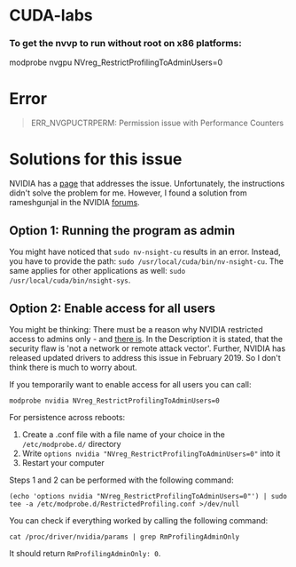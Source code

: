 # CUDA-labs

### To get the nvvp to run without root on x86 platforms:
  modprobe nvgpu NVreg_RestrictProfilingToAdminUsers=0
  
  
# Error

> ERR_NVGPUCTRPERM: Permission issue with Performance Counters

# Solutions for this issue

NVIDIA has a [page](https://developer.nvidia.com/ERR_NVGPUCTRPERM) that addresses the issue. Unfortunately, the instructions didn't solve the problem for me. However, I found a solution from rameshgunjal in the NVIDIA [forums](https://forums.developer.nvidia.com/t/nvprof-warning-the-user-does-not-have-permission-to-profile-on-the-target-device/72374/4).

## Option 1: Running the program as admin
You might have noticed that `sudo nv-nsight-cu` results in an error. Instead, you have to provide the path: `sudo /usr/local/cuda/bin/nv-nsight-cu`. The same applies for other applications as well: `sudo /usr/local/cuda/bin/nsight-sys`.

## Option 2: Enable access for all users
You might be thinking: There must be a reason why NVIDIA restricted access to admins only - and [there is](https://nvidia.custhelp.com/app/answers/detail/a_id/4738). In the Description it is stated, that the security flaw is 'not a network or remote attack vector'. Further, NVIDIA has released updated drivers to address this issue in February 2019. So I don't think there is much to worry about.

If you temporarily want to enable access for all users you can call:

    modprobe nvidia NVreg_RestrictProfilingToAdminUsers=0

For persistence across reboots:

1. Create a .conf file with a file name of your choice in the `/etc/modprobe.d/` directory
2. Write `options nvidia "NVreg_RestrictProfilingToAdminUsers=0"` into it
3. Restart your computer

Steps 1 and 2 can be performed with the following command:

    (echo 'options nvidia "NVreg_RestrictProfilingToAdminUsers=0"') | sudo tee -a /etc/modprobe.d/RestrictedProfiling.conf >/dev/null

You can check if everything worked by calling the following command:

    cat /proc/driver/nvidia/params | grep RmProfilingAdminOnly

It should return `RmProfilingAdminOnly: 0`.
